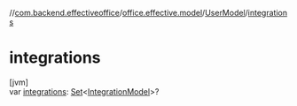 //[com.backend.effectiveoffice](../../../index.md)/[office.effective.model](../index.md)/[UserModel](index.md)/[integrations](integrations.md)

# integrations

[jvm]\
var [integrations](integrations.md): [Set](https://kotlinlang.org/api/latest/jvm/stdlib/kotlin.collections/-set/index.html)&lt;[IntegrationModel](../-integration-model/index.md)&gt;?
